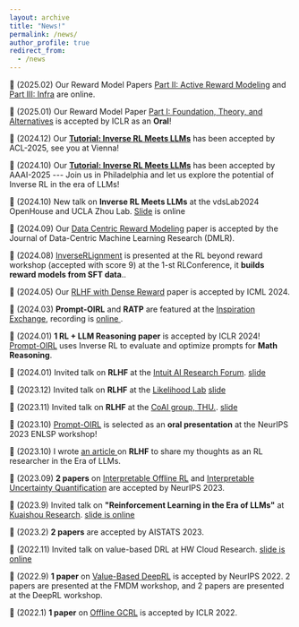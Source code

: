 ```yaml
---
layout: archive
title: "News!"
permalink: /news/
author_profile: true
redirect_from:
  - /news
---
```


📄 (2025.02) Our Reward Model Papers [Part II: Active Reward Modeling](https://arxiv.org/pdf/2502.04354) and [Part III: Infra](https://arxiv.org/pdf/2502.04357) are online. <br> 

📄 (2025.01) Our Reward Model Paper [Part I: Foundation, Theory, and Alternatives](https://arxiv.org/pdf/2411.04991) is accepted by ICLR as an **Oral**! <br>

💬 (2024.12) Our [**Tutorial: Inverse RL Meets LLMs**](https://sites.google.com/view/irl-llm) has been accepted by ACL-2025, see you at Vienna!<be>

💬 (2024.10) Our [**Tutorial: Inverse RL Meets LLMs**](https://sites.google.com/view/irl-llm) has been accepted by AAAI-2025 --- Join us in Philadelphia and let us explore the potential of Inverse RL in the era of LLMs! <be>

💬 (2024.10) New talk on **Inverse RL Meets LLMs** at the vdsLab2024 OpenHouse and UCLA Zhou Lab. [Slide](https://holarissun.github.io/files/IRL_LLM_Oct.pdf) is online<be>

📄 (2024.09) Our [Data Centric Reward Modeling](https://openreview.net/forum?id=wg5y4AK6l7) paper is accepted by the Journal of Data-Centric Machine Learning Research (DMLR). <be>

📄 (2024.08) [InverseRLignment](https://openreview.net/pdf/97e8ef1506b4477fd9dc41a76ea3257f65c66c5e.pdf) is presented at the RL beyond reward workshop (accepted with score 9) at the 1-st RLConference, it **builds reward models from SFT data**.. <be>

📄 (2024.05) Our [RLHF with Dense Reward](https://arxiv.org/pdf/2402.00782.pdf) paper is accepted by ICML 2024. <be>

💬 (2024.03) **Prompt-OIRL** and **RATP** are featured at the [Inspiration Exchange](https://www.vanderschaar-lab.com/engagement-sessions/inspiration-exchange/), recording is <a href="https://www.youtube.com/watch?v=NYYYbQ_EN30&ab_channel=vanderSchaarLab"> online </a>. <be>

📄 (2024.01) **1 RL + LLM Reasoning paper** is accepted by ICLR 2024! [Prompt-OIRL](https://arxiv.org/pdf/2309.06553.pdf) uses Inverse RL to evaluate and optimize prompts for **Math Reasoning**.<be>

💬 (2024.01) Invited talk on **RLHF** at the [Intuit AI Research Forum](https://www.intuit.com/technology/). <a href="https://holarissun.github.io/files/RLHF_Dec.pdf"> slide </a> <be>

💬 (2023.12) Invited talk on **RLHF** at the [Likelihood Lab](http://www.maxlikelihood.cn/) <a href="https://holarissun.github.io/files/RLHF_Dec.pdf"> slide </a> <be>

💬 (2023.11) Invited talk on **RLHF** at the [CoAI group, THU.](https://huggingface.co/thu-coai). <a href="https://holarissun.github.io/files/RLHF_Nov.pdf"> slide  </a> <be>

📄 (2023.10) [Prompt-OIRL](https://arxiv.org/pdf/2309.06553.pdf) is selected as an **oral presentation** at the NeurIPS 2023 ENLSP workshop!<be>

📄 (2023.10) I wrote <a href="https://arxiv.org/abs/2310.06147">an article </a> on **RLHF** to share my thoughts as an RL researcher in the Era of LLMs. <be>

📄 (2023.09) **2 papers** on [Interpretable Offline RL](https://arxiv.org/abs/2310.07747) and [Interpretable Uncertainty Quantification](https://arxiv.org/abs/2207.05161) are accepted by NeurIPS 2023. <be>

💬 (2023.9) Invited talk on **"Reinforcement Learning in the Era of LLMs"** at [Kuaishou Research](https://usrdc.kuaishou.com/). <a href="https://holarissun.github.io/files/RLHF_Kuai_final.pdf"> slide is online </a>  <be>

📄 (2023.2) **2 papers** are accepted by AISTATS 2023. <be>

💬 (2022.11) Invited talk on value-based DRL at HW Cloud Research. <a href="https://sites.google.com/view/rewardshaping"> slide is online </a>  <be>

📄 (2022.9) **1 paper** on [Value-Based DeepRL](https://proceedings.neurips.cc/paper_files/paper/2022/file/f600d1a3f6a63f782680031f3ce241a7-Paper-Conference.pdf) is accepted by NeurIPS 2022. 2 papers are presented at the FMDM workshop, and 2 papers are presented at the DeepRL workshop. <be>

📄 (2022.1) **1 paper** on [Offline GCRL](https://arxiv.org/abs/2202.04478) is accepted by ICLR 2022. <be>
